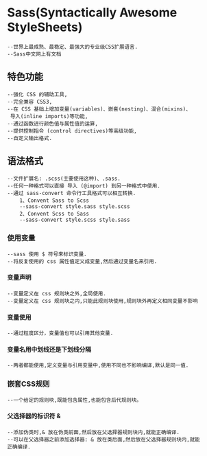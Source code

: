 # Sass(Syntactically Awesome StyleSheets)
	--世界上最成熟、最稳定、最强大的专业级CSS扩展语言.
	--Sass中文网上有文档
	
## 特色功能
	--强化 CSS 的辅助工具,
	--完全兼容 CSS3,
	--在 CSS 基础上增加变量(variables)、嵌套(nesting)、混合(mixins)、
	 导入(inline imports)等功能,
	--通过函数进行颜色值与属性值的运算,
	--提供控制指令 (control directives)等高级功能,
	--自定义输出格式.
	
## 语法格式
	--文件扩展名: .scss(主要使用这种)、.sass.
	--任何一种格式可以直接 导入 (@import) 到另一种格式中使用.
	--通过 sass-convert 命令行工具格式可以相互转换.
		1、Convent Sass to Scss
		--sass-convert style.sass style.scss
		2、Convent Scss to Sass
		--sass-convert style.scss style.sass
		
### 使用变量
	--sass 使用 $ 符号来标识变量.
	--将反复使用的 css 属性值定义成变量,然后通过变量名来引用.
#### 变量声明
	--变量定义在 css 规则块之外,全局使用.
	--变量定义在 css 规则块之内,只能此规则块使用,规则块外再定义相同变量不影响
#### 变量使用
	--通过粒度区分，变量值也可以引用其他变量.
#### 变量名用中划线还是下划线分隔
	--两者都能使用,定义变量与引用变量中,使用不同也不影响编译,默认是同一值.

### 嵌套CSS规则
	--一个给定的规则块,既能包含属性,也能包含后代规则块。
#### 父选择器的标识符 &
	--添加伪类时,& 放在伪类前面,然后放在父选择器规则块内,就能正确编译.
	--可以在父选择器之前添加选择器: & 放在类后面,然后放在父选择器规则块内,就能
	正确编译.